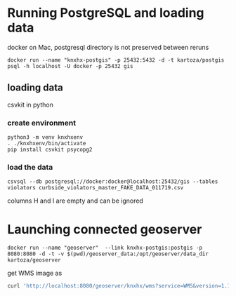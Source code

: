 # Running PostgreSQL and loading data

docker on Mac, postgresql directory is not preserved between reruns

```
docker run --name "knxhx-postgis" -p 25432:5432 -d -t kartoza/postgis
psql -h localhost -U docker -p 25432 gis
```

## loading data

csvkit in python

### create environment
```
python3 -m venv knxhxenv
. ./knxhxenv/bin/activate
pip install csvkit psycopg2
```

### load the data

```
csvsql --db postgresql://docker:docker@localhost:25432/gis --tables violators curbside_violators_master_FAKE_DATA_011719.csv
```

columns H and I are empty and can be ignored

# Launching connected geoserver

```
docker run --name "geoserver"  --link knxhx-postgis:postgis -p 8080:8080 -d -t -v $(pwd)/geoserver_data:/opt/geoserver/data_dir kartoza/geoserver
```
get WMS image as

```bash
curl 'http://localhost:8080/geoserver/knxhx/wms?service=WMS&version=1.1.0&request=GetMap&layers=knxhx:violations_jan2&styles=&bbox=-84.0586776733398,35.9098281860352,-83.8466720581055,36.0451049804688&width=768&height=490&srs=EPSG:404000&format=image%2Fpng'
```

